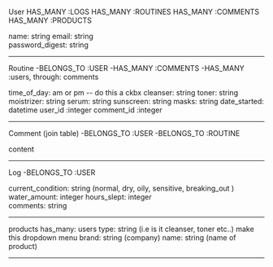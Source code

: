 User 
HAS_MANY :LOGS
HAS_MANY :ROUTINES
HAS_MANY :COMMENTS
HAS_MANY :PRODUCTS

name: string 
email: string   
password_digest: string
_____________________________________________________
Routine
-BELONGS_TO :USER
-HAS_MANY :COMMENTS
-HAS_MANY :users, through: comments

time_of_day: am or pm  -- do this a ckbx
cleanser: string
toner: string
moistrizer: string 
serum: string
sunscreen: string
masks: string 
date_started: datetime 
user_id :integer
comment_id :integer
______________________________________________________
Comment (join table)
-BELONGS_TO :USER
-BELONGS_TO :ROUTINE 

content
_____________________________________________________________
Log 
-BELONGS_TO :USER

current_condition: string (normal, dry, oily, sensitive, breaking_out )
water_amount: integer
hours_slept: integer    
comments: string 
_________________________________________________________
products 
has_many: users
type: string (i.e is it cleanser, toner etc..) make this dropdown menu 
brand: string (company)
name: string (name of product)
_______________________________________________________

